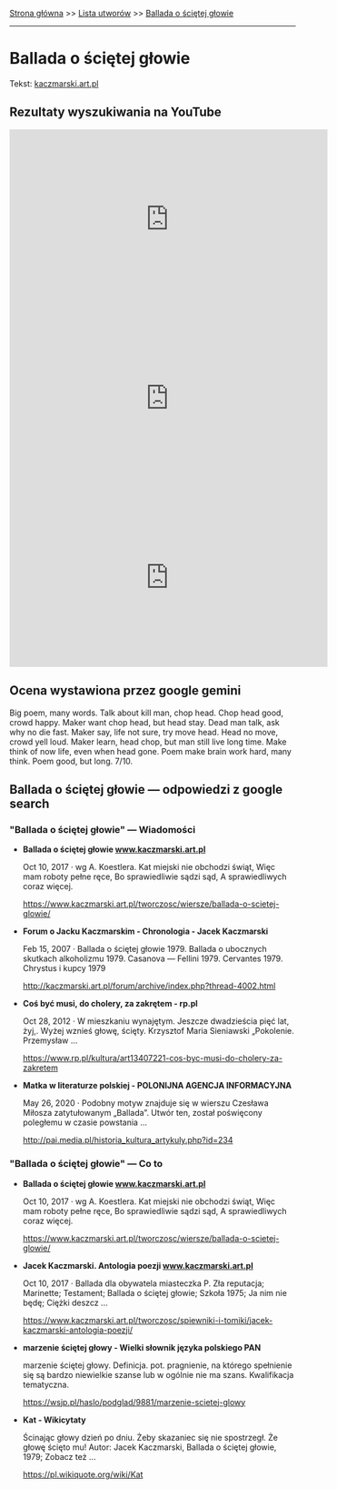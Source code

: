 [Strona główna](../index.md) >> [Lista utworów](../list.md) >> [Ballada o ściętej głowie](64.md)

---

# Ballada o ściętej głowie

Tekst: [kaczmarski.art.pl](https://www.kaczmarski.art.pl/tworczosc/wiersze/ballada-o-scietej-glowie/)

## Rezultaty wyszukiwania na YouTube

<iframe width="560" height="315" src="https://www.youtube.com/embed/cof6hDLX4io?si=IdontcarewhotheIRSsendsImnotpayingtaxes" title="YouTube video player" frameborder="0" allow="accelerometer; autoplay; clipboard-write; encrypted-media; gyroscope; picture-in-picture; web-share" referrerpolicy="strict-origin-when-cross-origin" allowfullscreen></iframe>

<iframe width="560" height="315" src="https://www.youtube.com/embed/9XDMLBpP7Mg?si=IdontcarewhotheIRSsendsImnotpayingtaxes" title="YouTube video player" frameborder="0" allow="accelerometer; autoplay; clipboard-write; encrypted-media; gyroscope; picture-in-picture; web-share" referrerpolicy="strict-origin-when-cross-origin" allowfullscreen></iframe>

<iframe width="560" height="315" src="https://www.youtube.com/embed/iF37u6fZcdc?si=IdontcarewhotheIRSsendsImnotpayingtaxes" title="YouTube video player" frameborder="0" allow="accelerometer; autoplay; clipboard-write; encrypted-media; gyroscope; picture-in-picture; web-share" referrerpolicy="strict-origin-when-cross-origin" allowfullscreen></iframe>

## Ocena wystawiona przez google gemini

Big poem, many words. Talk about kill man, chop head. Chop head good, crowd happy. Maker want chop head, but head stay. Dead man talk, ask why no die fast. Maker say, life not sure, try move head. Head no move, crowd yell loud. Maker learn, head chop, but man still live long time. Make think of now life, even when head gone. Poem make brain work hard, many think. Poem good, but long. 7/10.


## Ballada o ściętej głowie — odpowiedzi z google search

### "Ballada o ściętej głowie" — Wiadomości

- **Ballada o ściętej głowie www.kaczmarski.art.pl**

    Oct 10, 2017  ·  wg A. Koestlera. Kat miejski nie obchodzi świąt, Więc mam roboty pełne ręce, Bo sprawiedliwie sądzi sąd, A sprawiedliwych coraz więcej. 

   <https://www.kaczmarski.art.pl/tworczosc/wiersze/ballada-o-scietej-glowie/>
- **Forum o Jacku Kaczmarskim - Chronologia - Jacek Kaczmarski**

    Feb 15, 2007  ·  Ballada o ściętej głowie 1979. Ballada o ubocznych skutkach alkoholizmu 1979. Casanova — Fellini 1979. Cervantes 1979. Chrystus i kupcy 1979 

   <http://kaczmarski.art.pl/forum/archive/index.php?thread-4002.html>
- **Coś być musi, do cholery, za zakrętem - rp.pl**

    Oct 28, 2012  ·  W mieszkaniu wynajętym. Jeszcze dwadzieścia pięć lat, żyj,. Wyżej wznieś głowę, ścięty. Krzysztof Maria Sieniawski „Pokolenie. Przemysław ... 

   <https://www.rp.pl/kultura/art13407221-cos-byc-musi-do-cholery-za-zakretem>
- **Matka w literaturze polskiej - POLONIJNA AGENCJA INFORMACYJNA**

    May 26, 2020  ·  Podobny motyw znajduje się w wierszu Czesława Miłosza zatytułowanym „Ballada”. Utwór ten, został poświęcony poległemu w czasie powstania ... 

   <http://pai.media.pl/historia_kultura_artykuly.php?id=234>

### "Ballada o ściętej głowie" — Co to

- **Ballada o ściętej głowie www.kaczmarski.art.pl**

    Oct 10, 2017  ·  wg A. Koestlera. Kat miejski nie obchodzi świąt, Więc mam roboty pełne ręce, Bo sprawiedliwie sądzi sąd, A sprawiedliwych coraz więcej. 

   <https://www.kaczmarski.art.pl/tworczosc/wiersze/ballada-o-scietej-glowie/>
- **Jacek Kaczmarski. Antologia poezji www.kaczmarski.art.pl**

    Oct 10, 2017  ·  Ballada dla obywatela miasteczka P. Zła reputacja; Marinette; Testament; Ballada o ściętej głowie; Szkoła 1975; Ja nim nie będę; Ciężki deszcz ... 

   <https://www.kaczmarski.art.pl/tworczosc/spiewniki-i-tomiki/jacek-kaczmarski-antologia-poezji/>
- **marzenie ściętej głowy - Wielki słownik języka polskiego PAN**

    marzenie ściętej głowy. Definicja. pot. pragnienie, na którego spełnienie się są bardzo niewielkie szanse lub w ogólnie nie ma szans. Kwalifikacja tematyczna. 

   <https://wsjp.pl/haslo/podglad/9881/marzenie-scietej-glowy>
- **Kat - Wikicytaty**

    Ścinając głowy dzień po dniu. Żeby skazaniec się nie spostrzegł. Że głowę ścięto mu! Autor: Jacek Kaczmarski, Ballada o ściętej głowie, 1979; Zobacz też ... 

   <https://pl.wikiquote.org/wiki/Kat>

